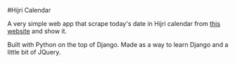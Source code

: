#Hijri Calendar

A very simple web app that scrape today's date in Hijri calendar from [this website](https://calendar.zoznam.sk/islamic_calendar-en.php/) and show it.

Built with Python on the top of Django. Made as a way to learn Django and a little bit of JQuery.
